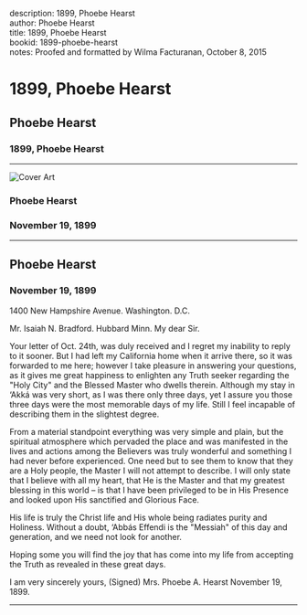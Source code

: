 description: 1899, Phoebe Hearst  
author: Phoebe Hearst  
title: 1899, Phoebe Hearst  
bookid: 1899-phoebe-hearst  
notes: Proofed and formatted by Wilma Facturanan, October 8, 2015  


# 1899, Phoebe Hearst  
## Phoebe Hearst  
### 1899, Phoebe Hearst  
------

![Cover Art](assets/covers/pn.jpg)

### Phoebe Hearst

### November 19, 1899

------

##  Phoebe Hearst 

###  November 19, 1899 

1400 New Hampshire Avenue. Washington. D.C.  

Mr. Isaiah N. Bradford.
   Hubbard Minn.
   My dear Sir.  

Your letter of Oct. 24th, was duly received and I regret my inability to reply to it sooner. But I had left my California home when it arrive there, so it was forwarded to me here; however I take pleasure in answering your questions, as it gives me great happiness to enlighten any Truth seeker regarding the "Holy City" and the Blessed Master who dwells therein.
Although my stay in ‘Akká was very short, as I was there only three days, yet I assure you those three days were the most memorable days of my life. Still I feel incapable of describing them in the slightest degree.  

From a material standpoint everything was very simple and plain, but the spiritual atmosphere which pervaded the place and was manifested in the lives and actions among the Believers was truly wonderful and something I had never before experienced. One need but to see them to know that they are a Holy people, the Master I will not attempt to describe. I will only state that I believe with all my heart, that He is the Master and that my greatest blessing in this world – is that I have been privileged to be in His Presence and looked upon His sanctified and Glorious Face.  

His life is truly the Christ life and His whole being radiates purity and Holiness.  Without a doubt,  ‘Abbás Effendi is the "Messiah" of this day and generation, and we need not look for another.  

Hoping some you will find the joy that has come into my life from accepting the Truth as revealed in these great days.  

I am very
  sincerely yours,
  (Signed) Mrs. Phoebe A. Hearst
  November 19, 1899.  

------